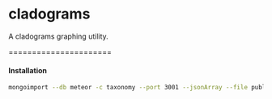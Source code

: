 cladograms
=======================

A cladograms graphing utility.



======================
#### Installation

````bash
mongoimport --db meteor -c taxonomy --port 3001 --jsonArray --file public/data/taxonomy.json
````

